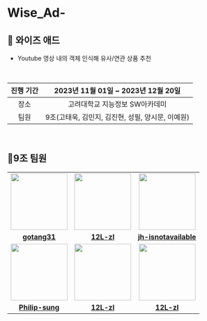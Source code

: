 # Wise_Ad-

🦉 와이즈 애드
-------------
- Youtube 영상 내의 객체 인식해 유사/연관 상품 추천



<br/>

|진행 기간|2023년 11월 01일 ~ 2023년 12월 20일|
|:-----:|:----:|
|장소|고려대학교 지능정보 SW아카데미|
|팀원|9조(고태욱, 김민지, 김진현, 성필, 양시문, 이예원)|

<br/>


🐥9조 팀원 
---------------


<table>
 <tr>
    <td align="center"><a href="https://github.com/gotang31"><img src="https://avatars.githubusercontent.com/gotang31" width="130px;" alt=""></a></td>
    <td align="center"><a href="https://github.com/12L-zl"><img src="https://avatars.githubusercontent.com/12L-zl" width="130px;" alt=""></a></td>
    <td align="center"><a href="https://github.com/jh-isnotavailable"><img src="https://avatars.githubusercontent.com/jh-isnotavailable" width="130px;" alt=""></a></td>
  </tr>
  <tr>
    <td align="center"><a href="https://github.com/gotang31"><b>gotang31</b></a></td>
    <td align="center"><a href="https://github.com/12L-zl"><b>12L-zl</b></a></td>
    <td align="center"><a href="https://github.com/jh-isnotavailable"><b>jh-isnotavailable</b></a></td>
  </tr>
   <tr>
    <td align="center"><a href="https://github.com/Philip-sung"><img src="https://avatars.githubusercontent.com/Philip-sung" width="130px;" alt=""></a></td>
    <td align="center"><a href="https://github.com/12L-zl"><img src="https://avatars.githubusercontent.com/12L-zl" width="130px;" alt=""></a></td>
    <td align="center"><a href="https://github.com/12L-zl"><img src="https://avatars.githubusercontent.com/12L-zl" width="130px;" alt=""></a></td>
  </tr>
  <tr>
    <td align="center"><a href="https://github.com/Philip-sung"><b>Philip-sung</b></a></td>
    <td align="center"><a href="https://github.com/12L-zl"><b>12L-zl</b></a></td>
    <td align="center"><a href="https://github.com/12L-zl"><b>12L-zl</b></a></td>
  </tr>
</table>
